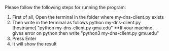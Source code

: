 Please follow the following steps for running the program:

1. First of all, Open the terminal in the folder where my-dns-client.py exists
2. Then write in the terminal as follows
                       python my-dns-client.py [hostname]
                       "python my-dns-client.py gmu.edu"
**If your machine gives error on python then write "python3 my-dns-client.py gmu.edu"
3. Press Enter
4. It will show the result
